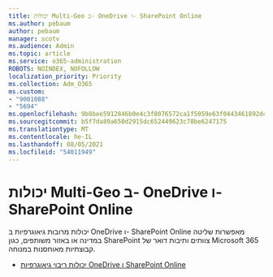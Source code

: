 ```yaml
---
title: יכולות Multi-Geo ב- OneDrive ו- SharePoint Online
ms.author: pebaum
author: pebaum
manager: scotv
ms.audience: Admin
ms.topic: article
ms.service: o365-administration
ROBOTS: NOINDEX, NOFOLLOW
localization_priority: Priority
ms.collection: Adm_O365
ms.custom:
- "9001088"
- "5694"
ms.openlocfilehash: 9b8bee5912846b0e4c3f8076572ca1f5059e63f0443461892d4e2d3041913288
ms.sourcegitcommit: b5f7da89a650d2915dc652449623c78be6247175
ms.translationtype: MT
ms.contentlocale: he-IL
ms.lasthandoff: 08/05/2021
ms.locfileid: "54011949"
---
```

# <a name="multi-geo-capabilities-in-onedrive-and-sharepoint-online"></a>יכולות Multi-Geo ב- OneDrive ו- SharePoint Online

יכולות מרובות גיאוגרפיות ב OneDrive ו- SharePoint Online מאפשרות שליטה במדינה או באזור משותפים, כגון SharePoint צוותים ותיבות דואר של Microsoft 365 קבוצתיות מאוחסנות במנוחה.
- [יכולות ריבוי גיאוגרפיות OneDrive ו SharePoint Online](https://docs.microsoft.com/office365/enterprise/multi-geo-capabilities-in-onedrive-and-sharepoint-online-in-office-365)
